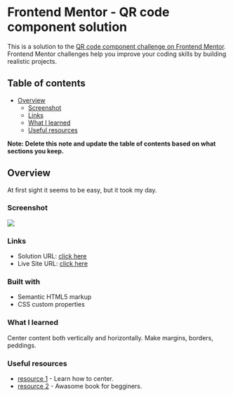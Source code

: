 # Frontend Mentor - QR code component solution

This is a solution to the [QR code component challenge on Frontend Mentor](https://www.frontendmentor.io/challenges/qr-code-component-iux_sIO_H). Frontend Mentor challenges help you improve your coding skills by building realistic projects. 

## Table of contents

- [Overview](#overview)
  - [Screenshot](#screenshot)
  - [Links](#links)
  - [What I learned](#what-i-learned)
  - [Useful resources](#useful-resources)

**Note: Delete this note and update the table of contents based on what sections you keep.**

## Overview

At first sight it seems to be easy, but it took my day.

### Screenshot

![](https://cdn.glitch.global/bda2bc7a-9187-45a0-9e84-1ed7e6e0d636/image_2022_06_16T14_48_14_565Z.png?v=1655390927294)


### Links

- Solution URL: [click here](https://glitch.com/edit/#!/qr-code-nick)
- Live Site URL: [click here](https://qr-code-nick.glitch.me)


### Built with

- Semantic HTML5 markup
- CSS custom properties




### What I learned

Center content both vertically and horizontally.
Make margins, borders, peddings. 


### Useful resources

- [resource 1](https://css-tricks.com/centering-css-complete-guide/) - Learn how to center.
- [resource 2](https://learn.shayhowe.com/html-css/opening-the-box-model/) - Awasome book for begginers. 


